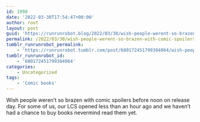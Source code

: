 ```yaml
---
id: 1998
date: '2022-03-30T17:54:47+00:00'
author: root
layout: post
guid: 'https://runrunrobot.blog/2022/03/30/wish-people-werent-so-brazen-with-comic-spoilers/'
permalink: /2022/03/30/wish-people-werent-so-brazen-with-comic-spoilers/
tumblr_runrunrobot_permalink:
    - 'https://runrunrobot.tumblr.com/post/680172451799384064/wish-people-werent-so-brazen-with-comic-spoilers'
tumblr_runrunrobot_id:
    - '680172451799384064'
categories:
    - Uncategorized
tags:
    - 'Comic books'
---
```


Wish people weren’t so brazen with comic spoilers before noon on release day. For some of us, our LCS opened less than an hour ago and we haven’t had a chance to buy books nevermind read them yet.